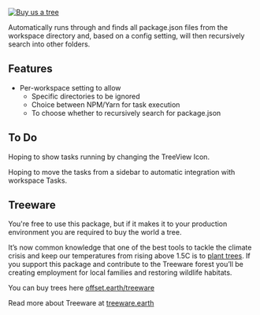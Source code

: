 [![Buy us a tree](https://img.shields.io/badge/Treeware-%F0%9F%8C%B3-lightgreen?style=for-the-badge)](https://offset.earth/treeware?gift-trees)

Automatically runs through and finds all package.json files from the workspace directory and, based on a config setting, will then recursively search into other folders.

## Features
  * Per-workspace setting to allow
    * Specific directories to be ignored
    * Choice between NPM/Yarn for task execution
    * To choose whether to recursively search for package.json

## To Do

Hoping to show tasks running by changing the TreeView Icon.

Hoping to move the tasks from a sidebar to automatic integration with workspace Tasks.

## Treeware

You're free to use this package, but if it makes it to your production environment you are required to buy the world a tree.

It’s now common knowledge that one of the best tools to tackle the climate crisis and keep our temperatures from rising above 1.5C is to <a href="https://www.bbc.co.uk/news/science-environment-48870920">plant trees</a>. If you support this package and contribute to the Treeware forest you’ll be creating employment for local families and restoring wildlife habitats.

You can buy trees here [offset.earth/treeware](https://offset.earth/treeware?gift-trees)

Read more about Treeware at [treeware.earth](http://treeware.earth)